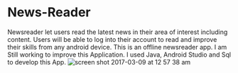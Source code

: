 # News-Reader

Newsreader let users read the latest news in their area of interest including content. Users will be able to log into their account to read and improve their skills from any android device. This is an offline newsreader app. I am Still working to improve this Application.
I used Java, Android Studio and Sql to develop this App. 
![screen shot 2017-03-09 at 12 57 38 am](https://cloud.githubusercontent.com/assets/24209732/23738092/005bd194-0465-11e7-8c59-193242aa7039.png)


